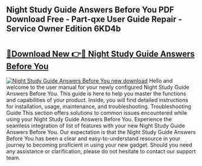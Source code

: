 ## Night Study Guide Answers Before You PDF Download Free - Part-qxe User Guide Repair - Service Owner Edition 6KD4b

# <h2><a href="http://bc70024.oget.top/?id=Night+Study+Guide+Answers+Before+You">🔗Download New 👉🔴 Night Study Guide Answers Before You</a></h2>

[![Night Study Guide Answers Before You new download](https://i.imgur.com/5g1atiW.png)](http://bc70024.oget.top/?id=Night+Study+Guide+Answers+Before+You)
Hello and welcome to the user manual for your newly configured Night Study Guide Answers Before You. This guide is here to help you master the functions and capabilities of your product. Inside, you will find detailed instructions for installation, usage, maintenance, and troubleshooting. Troubleshooting Guide This section offers solutions to common issues encountered while using your Night Study Guide Answers Before You. Experience the seamless integration of list of features with your new Night Study Guide Answers Before You. Our expectation is that the Night Study Guide Answers Before You has been a clear and easy-to-understand resource in your journey to becoming proficient in using your new gadget. Should you need any assistance or clarification, please do not hesitate to contact our support team.
